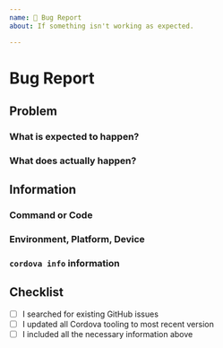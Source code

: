 ```yaml
---
name: 🐛 Bug Report
about: If something isn't working as expected.

---
```


# Bug Report

## Problem

### What is expected to happen?

<!-- PLACEMENT-HOLDER: write here what is expected to hapen -->

### What does actually happen?

<!-- PLACEMENT-HOLDER: write here what is actually happening -->

## Information

<!-- PLACEMENT-HOLDER: write all the relevant information that will help us understand and reproduce the problem -->

### Command or Code

<!-- PLACEMENT-HOLDER: write the command(s) or code(s) you are using that will reproduce the problem -->

### Environment, Platform, Device

<!-- PLACEMENT-HOLDER: write the development environment, test device(s), and device platform which is experiencing the issue -->

### `cordova info` information

<!-- PLACEMENT-HOLDER: write the `cordova info` output of the project -->

## Checklist
<!-- Please check the boxes by putting an x in the middle of [ ], with no spaces, Example: [x] -->

- [ ] I searched for existing GitHub issues
- [ ] I updated all Cordova tooling to most recent version
- [ ] I included all the necessary information above
